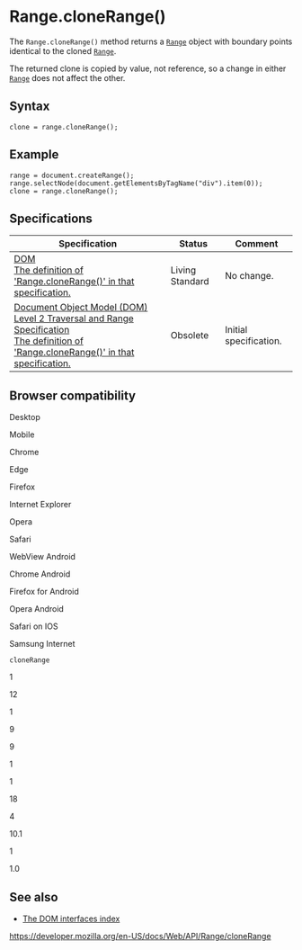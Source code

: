 Range.cloneRange()
==================

The `Range.cloneRange()` method returns a [`Range`](../range) object with boundary points identical to the cloned [`Range`](../range).

The returned clone is copied by value, not reference, so a change in either [`Range`](../range) does not affect the other.

Syntax
------

    clone = range.cloneRange();

Example
-------

    range = document.createRange();
    range.selectNode(document.getElementsByTagName("div").item(0));
    clone = range.cloneRange();

Specifications
--------------

<table><thead><tr class="header"><th>Specification</th><th>Status</th><th>Comment</th></tr></thead><tbody><tr class="odd"><td><a href="https://dom.spec.whatwg.org/#dom-range-clonerange">DOM<br />
<span class="small">The definition of 'Range.cloneRange()' in that specification.</span></a></td><td><span class="spec-living">Living Standard</span></td><td>No change.</td></tr><tr class="even"><td><a href="https://www.w3.org/TR/DOM-Level-2-Traversal-Range/ranges.html#Level2-Range-method-clone">Document Object Model (DOM) Level 2 Traversal and Range Specification<br />
<span class="small">The definition of 'Range.cloneRange()' in that specification.</span></a></td><td><span class="spec-obsolete">Obsolete</span></td><td>Initial specification.</td></tr></tbody></table>

Browser compatibility
---------------------

Desktop

Mobile

Chrome

Edge

Firefox

Internet Explorer

Opera

Safari

WebView Android

Chrome Android

Firefox for Android

Opera Android

Safari on IOS

Samsung Internet

`cloneRange`

1

12

1

9

9

1

1

18

4

10.1

1

1.0

See also
--------

-   [The DOM interfaces index](../document_object_model)

<a href="https://developer.mozilla.org/en-US/docs/Web/API/Range/cloneRange" class="_attribution-link">https://developer.mozilla.org/en-US/docs/Web/API/Range/cloneRange</a>
